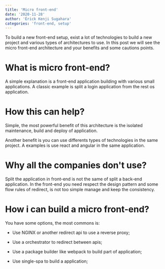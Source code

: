 ```yaml
---
title: 'Micro front-end'
date: '2020-11-28'
author: 'Érick Kenji Sugahara'
categories: 'front-end, setup'
---
```


To build a new front-end setup, exist a lot of technologies to build a new project and various types of architectures to use. In this post we will see the micro front-end architecture and your benefits and some cautions points.

# What is micro front-end?

A simple explanation is a front-end application building with various small applications. A classic example is split a login application from the rest os application.

# How this can help?

Simple, the most powerful benefit of this architecture is the isolated maintenance, build and deploy of application.

Another benefit is you can use differents types of technologies in the same project. A examples is use react and angular in the same application.

# Why all the companies don't use?

Split the application in front-end is not the same of split a back-end application. In the front-end you need respect the design pattern and some flow rules of redirect, is not too simple manage and keep the consistency.

# How i can build a micro front-end?

You have some options, the most commons is:

* Use NGINX or another redirect api to use a reverse proxy;

* Use a orchestrator to redirect between apis;

* Use a package builder like webpack to build part of application;

* Use single-spa to build a application;
